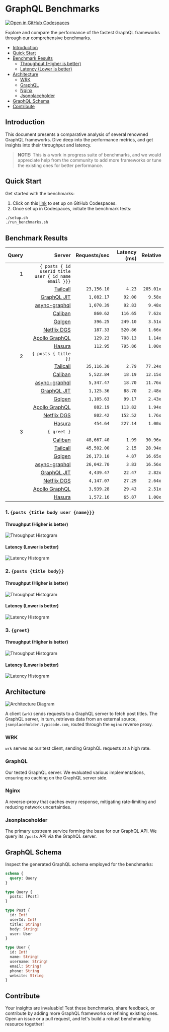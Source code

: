 # GraphQL Benchmarks <!-- omit from toc -->

[![Open in GitHub Codespaces](https://github.com/codespaces/badge.svg)](https://codespaces.new/tailcallhq/graphql-benchmarks)

Explore and compare the performance of the fastest GraphQL frameworks through our comprehensive benchmarks.

- [Introduction](#introduction)
- [Quick Start](#quick-start)
- [Benchmark Results](#benchmark-results)
  - [Throughput (Higher is better)](#throughput-higher-is-better)
  - [Latency (Lower is better)](#latency-lower-is-better)
- [Architecture](#architecture)
  - [WRK](#wrk)
  - [GraphQL](#graphql)
  - [Nginx](#nginx)
  - [Jsonplaceholder](#jsonplaceholder)
- [GraphQL Schema](#graphql-schema)
- [Contribute](#contribute)

[Tailcall]: https://github.com/tailcallhq/tailcall
[Gqlgen]: https://github.com/99designs/gqlgen
[Apollo GraphQL]: https://github.com/apollographql/apollo-server
[Netflix DGS]: https://github.com/netflix/dgs-framework
[Caliban]: https://github.com/ghostdogpr/caliban
[async-graphql]: https://github.com/async-graphql/async-graphql
[Hasura]: https://github.com/hasura/graphql-engine
[GraphQL JIT]: https://github.com/zalando-incubator/graphql-jit

## Introduction

This document presents a comparative analysis of several renowned GraphQL frameworks. Dive deep into the performance metrics, and get insights into their throughput and latency.

> **NOTE:** This is a work in progress suite of benchmarks, and we would appreciate help from the community to add more frameworks or tune the existing ones for better performance.

## Quick Start

Get started with the benchmarks:

1. Click on this [link](https://codespaces.new/tailcallhq/graphql-benchmarks) to set up on GitHub Codespaces.
2. Once set up in Codespaces, initiate the benchmark tests:

```bash
./setup.sh
./run_benchmarks.sh
```

## Benchmark Results

<!-- PERFORMANCE_RESULTS_START -->

| Query | Server | Requests/sec | Latency (ms) | Relative |
|-------:|--------:|--------------:|--------------:|---------:|
| 1 | `{ posts { id userId title user { id name email }}}` |
|| [Tailcall] | `23,156.10` | `4.23` | `205.01x` |
|| [GraphQL JIT] | `1,082.17` | `92.00` | `9.58x` |
|| [async-graphql] | `1,070.39` | `92.83` | `9.48x` |
|| [Caliban] | `860.62` | `116.65` | `7.62x` |
|| [Gqlgen] | `396.25` | `249.10` | `3.51x` |
|| [Netflix DGS] | `187.33` | `520.86` | `1.66x` |
|| [Apollo GraphQL] | `129.23` | `708.13` | `1.14x` |
|| [Hasura] | `112.95` | `795.86` | `1.00x` |
| 2 | `{ posts { title }}` |
|| [Tailcall] | `35,116.30` | `2.79` | `77.24x` |
|| [Caliban] | `5,522.84` | `18.19` | `12.15x` |
|| [async-graphql] | `5,347.47` | `18.70` | `11.76x` |
|| [GraphQL JIT] | `1,125.36` | `88.70` | `2.48x` |
|| [Gqlgen] | `1,105.63` | `99.17` | `2.43x` |
|| [Apollo GraphQL] | `882.19` | `113.82` | `1.94x` |
|| [Netflix DGS] | `802.42` | `152.52` | `1.76x` |
|| [Hasura] | `454.64` | `227.14` | `1.00x` |
| 3 | `{ greet }` |
|| [Caliban] | `48,667.40` | `1.99` | `30.96x` |
|| [Tailcall] | `45,502.00` | `2.15` | `28.94x` |
|| [Gqlgen] | `26,173.10` | `4.87` | `16.65x` |
|| [async-graphql] | `26,042.70` | `3.83` | `16.56x` |
|| [GraphQL JIT] | `4,439.47` | `22.47` | `2.82x` |
|| [Netflix DGS] | `4,147.07` | `27.29` | `2.64x` |
|| [Apollo GraphQL] | `3,939.28` | `29.43` | `2.51x` |
|| [Hasura] | `1,572.16` | `65.87` | `1.00x` |

<!-- PERFORMANCE_RESULTS_END -->



### 1. `{posts {title body user {name}}}`
#### Throughput (Higher is better)

![Throughput Histogram](assets/req_sec_histogram1.png)

#### Latency (Lower is better)

![Latency Histogram](assets/latency_histogram1.png)

### 2. `{posts {title body}}`
#### Throughput (Higher is better)

![Throughput Histogram](assets/req_sec_histogram2.png)

#### Latency (Lower is better)

![Latency Histogram](assets/latency_histogram2.png)

### 3. `{greet}`
#### Throughput (Higher is better)

![Throughput Histogram](assets/req_sec_histogram3.png)

#### Latency (Lower is better)

![Latency Histogram](assets/latency_histogram3.png)

## Architecture

![Architecture Diagram](assets/architecture.png)

A client (`wrk`) sends requests to a GraphQL server to fetch post titles. The GraphQL server, in turn, retrieves data from an external source, `jsonplaceholder.typicode.com`, routed through the `nginx` reverse proxy.

### WRK

`wrk` serves as our test client, sending GraphQL requests at a high rate.

### GraphQL

Our tested GraphQL server. We evaluated various implementations, ensuring no caching on the GraphQL server side.

### Nginx

A reverse-proxy that caches every response, mitigating rate-limiting and reducing network uncertainties.

### Jsonplaceholder

The primary upstream service forming the base for our GraphQL API. We query its `/posts` API via the GraphQL server.

## GraphQL Schema

Inspect the generated GraphQL schema employed for the benchmarks:

```graphql
schema {
  query: Query
}

type Query {
  posts: [Post]
}

type Post {
  id: Int!
  userId: Int!
  title: String!
  body: String!
  user: User
}

type User {
  id: Int!
  name: String!
  username: String!
  email: String!
  phone: String
  website: String
}
```

## Contribute

Your insights are invaluable! Test these benchmarks, share feedback, or contribute by adding more GraphQL frameworks or refining existing ones. Open an issue or a pull request, and let's build a robust benchmarking resource together!
